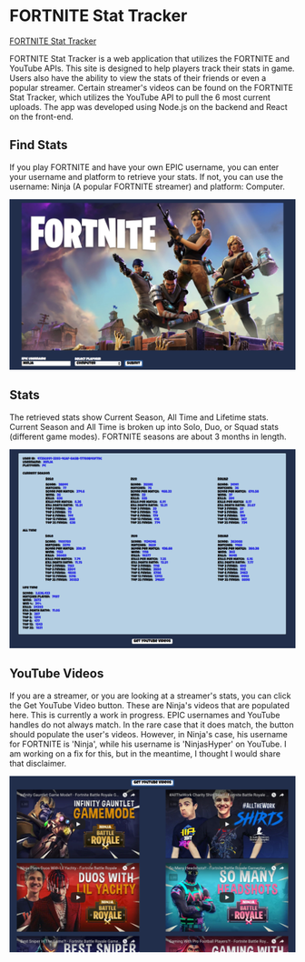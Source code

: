 # FORTNITE Stat Tracker

[FORTNITE Stat Tracker][heroku]

[heroku]: https://fort-nite-stat-tracker.herokuapp.com/

FORTNITE Stat Tracker is a web application that utilizes the FORTNITE and YouTube APIs.  This site is designed to help players track their stats in game.  Users also have the ability to view the stats of their friends or even a popular streamer.  Certain streamer's videos can be found on the FORTNITE Stat Tracker, which utilizes the YouTube API to pull the 6 most current uploads.  The app was developed using Node.js on the backend and React on the front-end.

## Find Stats

If you play FORTNITE and have your own EPIC username, you can enter your username and platform to retrieve your stats.  If not, you can use the username: Ninja (A popular FORTNITE streamer) and platform: Computer.

![image of user](docs/images/user.png)

## Stats

The retrieved stats show Current Season, All Time and Lifetime stats.  Current Season and All Time is broken up into Solo, Duo, or Squad stats (different game modes).  FORTNITE seasons are about 3 months in length.

![image of stats](docs/images/stats.png)

## YouTube Videos

If you are a streamer, or you are looking at a streamer's stats, you can click the Get YouTube Video button.  These are Ninja's videos that are populated here.  This is currently a work in progress.  EPIC usernames and YouTube handles do not always match.  In the rare case that it does match, the button should populate the user's videos.  However, in Ninja's case, his username for FORTNITE is 'Ninja', while his username is 'NinjasHyper' on YouTube.  I am working on a fix for this, but in the meantime, I thought I would share that disclaimer.

![image of videos](docs/images/videos.png)

